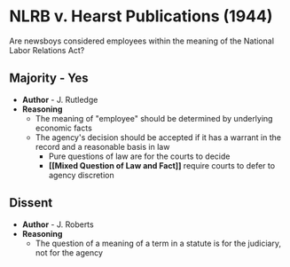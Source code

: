 # NLRB v. Hearst Publications (1944)

Are newsboys considered employees within the meaning of the National Labor Relations Act?

## Majority - Yes
* **Author** - J. Rutledge
* **Reasoning**
	* The meaning of "employee" should be determined by underlying economic facts
	* The agency's decision should be accepted if it has a warrant in the record and a reasonable basis in law
		* Pure questions of law are for the courts to decide
		* **[[Mixed Question of Law and Fact]]** require courts to defer to agency discretion

## Dissent
* **Author** - J. Roberts
* **Reasoning**
	* The question of a meaning of a term in a statute is for the judiciary, not for the agency